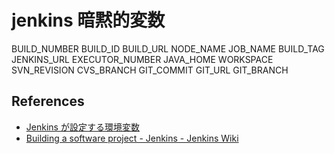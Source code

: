 # jenkins 暗黙的変数
BUILD_NUMBER
BUILD_ID
BUILD_URL
NODE_NAME
JOB_NAME
BUILD_TAG
JENKINS_URL
EXECUTOR_NUMBER
JAVA_HOME
WORKSPACE
SVN_REVISION
CVS_BRANCH
GIT_COMMIT
GIT_URL
GIT_BRANCH



## References 
- [Jenkins が設定する環境変数](https://zenn.dev/snowcait/scraps/bc7675be46d01d)
- [Building a software project - Jenkins - Jenkins Wiki](https://wiki.jenkins.io/display/JENKINS/Building+a+software+project)